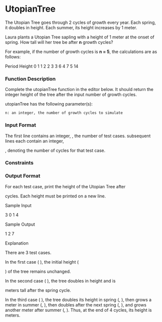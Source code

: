 # UtopianTree

The Utopian Tree goes through 2 cycles of growth every year. Each spring, it doubles in height. Each summer, its height increases by 1 meter.

Laura plants a Utopian Tree sapling with a height of 1 meter at the onset of spring. How tall will her tree be after **n** growth cycles?

For example, if the number of growth cycles is **n = 5**, the calculations are as follows:

Period  Height
0          1
1          2
2          3
3          6
4          7
5          14

### Function Description

Complete the utopianTree function in the editor below. It should return the integer height of the tree after the input number of growth cycles.

utopianTree has the following parameter(s):

    n: an integer, the number of growth cycles to simulate

### Input Format

The first line contains an integer,
, the number of test cases.
subsequent lines each contain an integer,

, denoting the number of cycles for that test case.

### Constraints


### Output Format

For each test case, print the height of the Utopian Tree after

cycles. Each height must be printed on a new line.

Sample Input

3
0
1
4

Sample Output

1
2
7

Explanation

There are 3 test cases.

In the first case (
), the initial height (

) of the tree remains unchanged.

In the second case (
), the tree doubles in height and is

meters tall after the spring cycle.

In the third case (
), the tree doubles its height in spring (, ), then grows a meter in summer (, ), then doubles after the next spring (, ), and grows another meter after summer (, ). Thus, at the end of 4 cycles, its height is meters.
